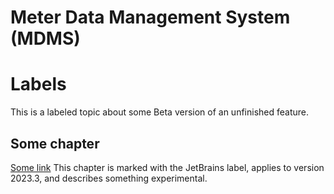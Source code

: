 # Meter Data Management System (MDMS)



# Labels

<primary-label ref="label"/>
<secondary-label ref="wip"/>
<secondary-label ref="beta"/>

This is a labeled topic about some Beta version of an unfinished feature.


## Some chapter

<primary-label ref="jetbrains"/>
<secondary-label ref="2023.3"/>
<secondary-label ref="experimental"/>
<a href="Head-End-System-HES.md" summary="Show this text in the tooltip">Some link</a>
This chapter is marked with the JetBrains label,
applies to version 2023.3, and describes something experimental.
